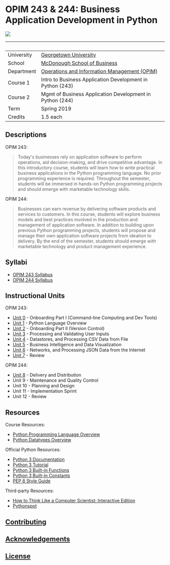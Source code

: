 # OPIM 243 & 244: Business Application Development in Python

![](https://www.perforce.com/sites/default/files/image/2018-08/image-blog-enterprises-investing-python%20(2).jpg)

&nbsp; | &nbsp;
--- | ---
University | [Georgetown University](https://www.georgetown.edu/)
School | [McDonough School of Business](https://msb.georgetown.edu/)
Department | [Operations and Information Management (OPIM)](https://msb.georgetown.edu/opim)
Course 1 | Intro to Business Application Development in Python (243)
Course 2 | Mgmt of Business Application Development in Python (244)
Term | Spring 2019
Credits | 1.5 each

## Descriptions

OPIM 243:

> Today's businesses rely on application software to perform operations, aid decision-making, and drive competitive advantage. In this introductory course, students will learn how to write practical business applications in the Python programming language. No prior programming experience is required. Throughout the semester, students will be immersed in hands-on Python programming projects and should emerge with marketable technology skills.

OPIM 244:

> Businesses can earn revenue by delivering software products and services to customers. In this course, students will explore business models and best practices involved in the production and management of application software. In addition to building upon previous Python programming projects, students will propose and manage their own application software projects from ideation to delivery. By the end of the semester, students should emerge with marketable technology and product management experience.


## Syllabi

  + [OPIM 243 Syllabus](SYLLABUS-243.pdf)
  + [OPIM 244 Syllabus](SYLLABUS-244.pdf)

## Instructional Units

OPIM 243:

  + [Unit 0](/units/unit-0.md) - Onboarding Part I (Command-line Computing and Dev Tools)
  + [Unit 1](/units/unit-1.md) - Python Language Overview
  + [Unit 2](/units/unit-2.md) - Onboarding Part II (Version Control)
  + [Unit 3](/units/unit-3.md) - Processing and Validating User Inputs
  + [Unit 4](/units/unit-4.md) - Datastores, and Processing CSV Data from File
  + [Unit 5](/units/unit-5.md) - Business Intelligence and Data Visualization
  + [Unit 6](/units/unit-6.md) - Networks, and Processing JSON Data from the Internet
  + [Unit 7](/units/unit-7.md) - Review

OPIM 244:

  + [Unit 8](/units/unit-8.md) - Delivery and Distribution
  + Unit 9 - Maintenance and Quality Control
  + Unit 10 - Planning and Design
  + Unit 11 - Implementation Sprint
  + Unit 12 - Review

## Resources

Course Resources:

  + [Python Programming Language Overview](/notes/python/README.md)
  + [Python Datatypes Overview](/notes/python/datatypes/README.md)

Official Python Resources:

  + [Python 3 Documentation](https://docs.python.org/3/reference/index.html)
  + [Python 3 Tutorial](https://docs.python.org/3/tutorial/index.html)
  + [Python 3 Built-in Functions](https://docs.python.org/3/library/functions.html)
  + [Python 3 Built-in Constants](https://docs.python.org/3/library/constants.html)
  + [PEP 8 Style Guide](https://www.python.org/dev/peps/pep-0008/)

Third-party Resources:

  + [How to Think Like a Computer Scientist: Interactive Edition](http://interactivepython.org/runestone/static/thinkcspy/index.html)
  + [Pythonspot](https://pythonspot.com/beginner/)

## [Contributing](/CONTRIBUTING.md)

## [Acknowledgements](/CREDITS.md)

## [License](/LICENSE.md)
